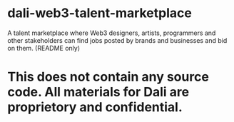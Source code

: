 # dali-web3-talent-marketplace
A talent marketplace where Web3 designers, artists, programmers and other stakeholders can find jobs posted by brands and businesses and bid on them. (README only)


# This does not contain any source code. All materials for Dali are proprietory and confidential. 
